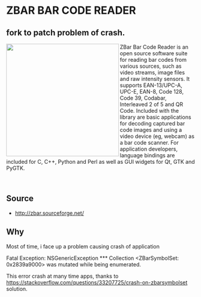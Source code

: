  # ZBAR BAR CODE READER
 ## fork to patch problem of crash.

<img src="https://upload.wikimedia.org/wikipedia/commons/1/11/ZBar_logo.png" width="300px" align="left">

ZBar Bar Code Reader is an open source software suite for reading bar codes from various sources, such as video streams, image files and raw intensity sensors. It supports EAN-13/UPC-A, UPC-E, EAN-8, Code 128, Code 39, Codabar, Interleaved 2 of 5 and QR Code.  Included with the library are basic applications for decoding captured bar code images and using a video device (eg, webcam) as a bar code scanner.  For application developers, language bindings are included for C, C++, Python and Perl as well as GUI widgets for Qt, GTK and PyGTK.

<br/>

## Source
- http://zbar.sourceforge.net/

## Why
Most of time, i face up a problem causing crash of application 

Fatal Exception: NSGenericException
*** Collection <ZBarSymbolSet: 0x2839a9000> was mutated while being enumerated.

This error crash at many time apps, thanks to https://stackoverflow.com/questions/33207725/crash-on-zbarsymbolset solution. 
